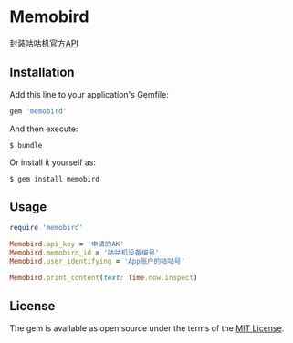 # Memobird

封装咕咕机[官方API](http://open.memobird.cn/upload/webapi.pdf)

## Installation

Add this line to your application's Gemfile:

```ruby
gem 'memobird'
```

And then execute:

    $ bundle

Or install it yourself as:

    $ gem install memobird

## Usage

```ruby
require 'memobird'

Memobird.api_key = '申请的AK'
Memobird.memobird_id = '咕咕机设备编号'
Memobird.user_identifying = 'App账户的咕咕号'

Memobird.print_content(text: Time.now.inspect)
```

## License

The gem is available as open source under the terms of the [MIT License](https://opensource.org/licenses/MIT).
